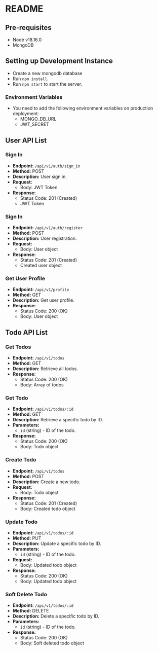 # README

## Pre-requisites
- Node v18.16.0
- MongoDB

## Setting up Development Instance
- Create a new mongodb database
- Run ``npm install``.
- Run ``npm start`` to start the server.

### Environment Variables
- You need to add the following environment variables on production deployment:
	- MONGO_DB_URL
	- JWT_SECRET

## User API List

### Sign In
- **Endpoint:** `/api/v1/auth/sign_in`
- **Method:** POST
- **Description:** User sign in.
- **Request:**
  - Body: JWT Token
- **Response:**
  - Status Code: 201 (Created)
  - JWT Token

### Sign In
- **Endpoint:** `/api/v1/auth/register`
- **Method:** POST
- **Description:** User registration.
- **Request:**
  - Body: User object
- **Response:**
  - Status Code: 201 (Created)
  - Created user object

### Get User Profile
- **Endpoint:** `/api/v1/profile`
- **Method:** GET
- **Description:** Get user profile.
- **Response:**
  - Status Code: 200 (OK)
  - Body: User object

## Todo API List

### Get Todos
- **Endpoint:** `/api/v1/todos`
- **Method:** GET
- **Description:** Retrieve all todos.
- **Response:**
  - Status Code: 200 (OK)
  - Body: Array of todos

### Get Todo
- **Endpoint:** `/api/v1/todos/:id`
- **Method:** GET
- **Description:** Retrieve a specific todo by ID.
- **Parameters:**
  - `id` (string) - ID of the todo.
- **Response:**
  - Status Code: 200 (OK)
  - Body: Todo object

### Create Todo
- **Endpoint:** `/api/v1/todos`
- **Method:** POST
- **Description:** Create a new todo.
- **Request:**
  - Body: Todo object
- **Response:**
  - Status Code: 201 (Created)
  - Body: Created todo object

### Update Todo
- **Endpoint:** `/api/v1/todos/:id`
- **Method:** PUT
- **Description:** Update a specific todo by ID.
- **Parameters:**
  - `id` (string) - ID of the todo.
- **Request:**
  - Body: Updated todo object
- **Response:**
  - Status Code: 200 (OK)
  - Body: Updated todo object

### Soft Delete Todo
- **Endpoint:** `/api/v1/todos/:id`
- **Method:** DELETE
- **Description:** Delete a specific todo by ID.
- **Parameters:**
  - `id` (string) - ID of the todo.
- **Response:**
  - Status Code: 200 (OK)
  - Body: Soft deleted todo object

